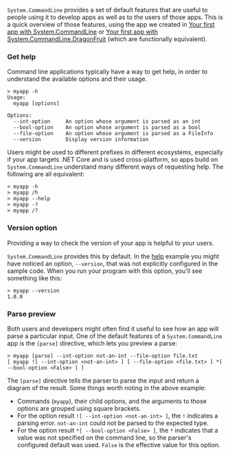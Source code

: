 `System.CommandLine` provides a set of default features that are useful to people using it to develop apps as well as to the users of those apps. This is a quick overview of those features, using the app we created in 
[Your first app with System.CommandLine](Your-first-app-with-System.CommandLine) or [Your first app with System.CommandLine.DragonFruit](Your-first-app-with-System.CommandLine.DragonFruit) (which are functionally equivalent). 

### Get help

Command line applications typically have a way to get help, in order to understand the available options and their usage.

```console
> myapp -h
Usage:
  myapp [options]

Options:
  --int-option     An option whose argument is parsed as an int
  --bool-option    An option whose argument is parsed as a bool
  --file-option    An option whose argument is parsed as a FileInfo
  --version        Display version information
```

Users might be used to different prefixes in different ecosystems, especially if your app targets .NET Core and is used cross-platform, so apps build on `System.CommandLine` understand many different ways of requesting help. The following are all equivalent:

```console
> myapp -h
> myapp /h
> myapp --help
> myapp -?
> myapp /?
```

### Version option

Providing a way to check the version of your app is helpful to your users.

`System.CommandLine` provides this by default. In the [help](Features-overview#get-help) example you might have noticed an option, `--version`, that was not explicitly configured in the sample code. When you run your program with this option, you'll see something like this:

```console
> myapp --version
1.0.0
```

### Parse preview

Both users and developers might often find it useful to see how an app will parse a particular input. One of the default features of a `System.CommandLine` app is the `[parse]` directive, which lets you preview a parse:

```console
> myapp [parse] --int-option not-an-int --file-option file.txt
[ myapp ![ --int-option <not-an-int> ] [ --file-option <file.txt> ] *[ --bool-option <False> ] ]

```

The `[parse]` directive tells the parser to parse the input and return a diagram of the result. Some things worth noting in the above example:

* Commands (`myapp`), their child options, and the arguments to those options are grouped using square brackets. 
* For the option result `![ --int-option <not-an-int> ]`, the `!` indicates a parsing error. `not-an-int` could not be parsed to the expected type.
* For the option result `*[ --bool-option <False> ]`, the `*` indicates that a value was not specified on the command line, so the parser's configured default was used. `False` is the effective value for this option.